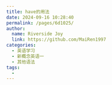 ```yaml
---
title: have的用法
date: 2024-09-16 10:28:40
permalink: /pages/6d1025/
author:
  name: Riverside Joy
  link: https://github.com/MaiRen1997
categories:
  - 英语学习
  - 新概念英语一
  - 其他语法
tags:
  - 
---
```

